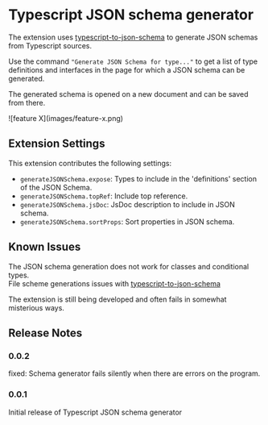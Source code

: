 # Typescript JSON schema generator

The extension uses [typescript-to-json-schema](https://github.com/xiag-ag/typescript-to-json-schema) to generate JSON schemas from Typescript sources.


Use the command `"Generate JSON Schema for type..."` to get a list of type definitions and interfaces in the page for which a JSON schema can be generated.  

The generated schema is opened on a new document and can be saved from there.

\!\[feature X\]\(images/feature-x.png\)


## Extension Settings

This extension contributes the following settings:

* `generateJSONSchema.expose`: Types to include in the 'definitions' section of the JSON Schema.
* `generateJSONSchema.topRef`: Include top reference.
* `generateJSONSchema.jsDoc`: JsDoc description to include in JSON schema.
* `generateJSONSchema.sortProps`: Sort properties in JSON schema.

## Known Issues

The JSON schema generation does not work for classes and conditional types.  
File scheme generations issues with [typescript-to-json-schema](https://github.com/xiag-ag/typescript-to-json-schema/issues)

The extension is still being developed and often fails in somewhat misterious ways.

## Release Notes


### 0.0.2

fixed: Schema generator fails silently when there are errors on the program.

### 0.0.1

Initial release of Typescript JSON schema generator